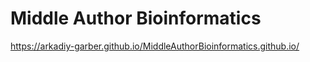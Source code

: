 # Middle Author Bioinformatics
 https://arkadiy-garber.github.io/MiddleAuthorBioinformatics.github.io/
